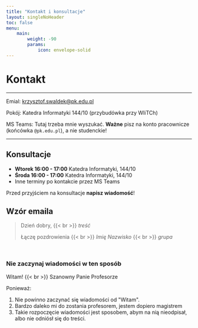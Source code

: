 ```yaml
---
title: "Kontakt i konsultacje"
layout: singleNoHeader
toc: false
menu:
    main: 
        weight: -90
        params:
            icon: envelope-solid
---
```


# Kontakt

---

Emial:   krzysztof.swaldek@pk.edu.pl

Pokój:   Katedra Informatyki 144/10 (przybudówka przy WIiTCh)

MS Teams:   Tutaj trzeba mnie wyszukać. **Ważne** pisz na konto pracownicze (końcówka `@pk.edu.pl`), a nie studenckie!

---

## Konsultacje

* **Wtorek 16:00 - 17:00** Katedra Informatyki, 144/10
* **Środa 16:00 - 17:00** Katedra Informatyki, 144/10
* Inne terminy po kontakcie przez MS Teams

Przed przyjściem na konsultacje **napisz wiadomość**!


## Wzór emaila

> Dzień dobry, 
> {{< br >}}
> *treść*
> 
>
> Łączę pozdrowienia
> {{< br >}}
> *Imię Nazwisko*
> {{< br >}}
> *grupa*


 

### Nie zaczynaj wiadomości w ten sposób

Witam! {{< br >}}
Szanowny Panie Profesorze

Ponieważ:

1. Nie powinno zaczynać się wiadomości od "Witam".
2. Bardzo daleko mi do zostania profesorem, jestem dopiero magistrem
3. Takie rozpoczęcie wiadomości jest sposobem, abym na nią nieodpisał, albo nie odniósł się do treści.


 


